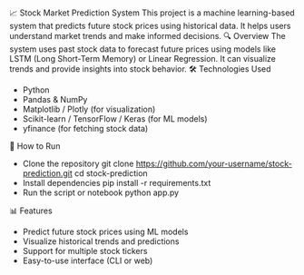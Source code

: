 📈 Stock Market Prediction System
This project is a machine learning-based system that predicts future stock prices using historical data. It helps users understand market trends and make informed decisions.
🔍 Overview
The system uses past stock data to forecast future prices using models like LSTM (Long Short-Term Memory) or Linear Regression. It can visualize trends and provide insights into stock behavior.
🛠️ Technologies Used
- Python
- Pandas & NumPy
- Matplotlib / Plotly (for visualization)
- Scikit-learn / TensorFlow / Keras (for ML models)
- yfinance (for fetching stock data)

🚀 How to Run
- Clone the repository
git clone https://github.com/your-username/stock-prediction.git
cd stock-prediction
- Install dependencies
pip install -r requirements.txt
- Run the script or notebook
python app.py

📊 Features
- Predict future stock prices using ML models
- Visualize historical trends and predictions
- Support for multiple stock tickers
- Easy-to-use interface (CLI or web)
